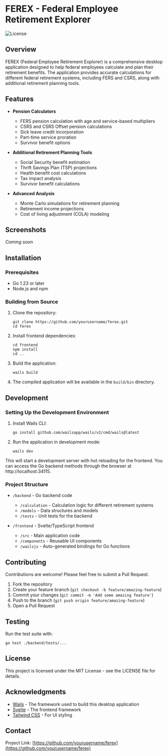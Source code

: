 # FEREX - Federal Employee Retirement Explorer

![License](https://img.shields.io/badge/license-MIT-blue.svg)

## Overview

FEREX (Federal Employee Retirement Explorer) is a comprehensive desktop application designed to help federal employees calculate and plan their retirement benefits. The application provides accurate calculations for different federal retirement systems, including FERS and CSRS, along with additional retirement planning tools.

## Features

- **Pension Calculators**

  - FERS pension calculation with age and service-based multipliers
  - CSRS and CSRS Offset pension calculations
  - Sick leave credit incorporation
  - Part-time service proration
  - Survivor benefit options

- **Additional Retirement Planning Tools**

  - Social Security benefit estimation
  - Thrift Savings Plan (TSP) projections
  - Health benefit cost calculations
  - Tax impact analysis
  - Survivor benefit calculations

- **Advanced Analysis**
  - Monte Carlo simulations for retirement planning
  - Retirement income projections
  - Cost of living adjustment (COLA) modeling

## Screenshots

_Coming soon_

## Installation

### Prerequisites

- Go 1.23 or later
- Node.js and npm

### Building from Source

1. Clone the repository:

   ```
   git clone https://github.com/yourusername/ferex.git
   cd ferex
   ```

2. Install frontend dependencies:

   ```
   cd frontend
   npm install
   cd ..
   ```

3. Build the application:

   ```
   wails build
   ```

4. The compiled application will be available in the `build/bin` directory.

## Development

### Setting Up the Development Environment

1. Install Wails CLI:

   ```
   go install github.com/wailsapp/wails/v2/cmd/wails@latest
   ```

2. Run the application in development mode:
   ```
   wails dev
   ```

This will start a development server with hot reloading for the frontend. You can access the Go backend methods through the browser at http://localhost:34115.

### Project Structure

- `/backend` - Go backend code

  - `/calculation` - Calculation logic for different retirement systems
  - `/models` - Data structures and models
  - `/tests` - Unit tests for the backend

- `/frontend` - Svelte/TypeScript frontend
  - `/src` - Main application code
  - `/components` - Reusable UI components
  - `/wailsjs` - Auto-generated bindings for Go functions

## Contributing

Contributions are welcome! Please feel free to submit a Pull Request.

1. Fork the repository
2. Create your feature branch (`git checkout -b feature/amazing-feature`)
3. Commit your changes (`git commit -m 'Add some amazing feature'`)
4. Push to the branch (`git push origin feature/amazing-feature`)
5. Open a Pull Request

## Testing

Run the test suite with:

```
go test ./backend/tests/...
```

## License

This project is licensed under the MIT License - see the LICENSE file for details.

## Acknowledgments

- [Wails](https://wails.io/) - The framework used to build this desktop application
- [Svelte](https://svelte.dev/) - The frontend framework
- [Tailwind CSS](https://tailwindcss.com/) - For UI styling

## Contact

Project Link: [https://github.com/yourusername/ferex](https://github.com/yourusername/ferex)
